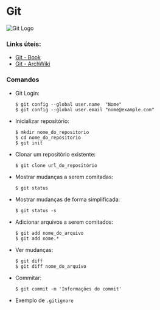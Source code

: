 # Git
![Git Logo]()

### Links úteis:
  * [Git - Book](https://git-scm.com/book/en/v2)
  * [Git - ArchWiki](https://wiki.archlinux.org/title/Git)

### Comandos
  * Git Login:
    ````
    $ git config --global user.name  "Nome"
    $ git config --global user.email "nome@example.com"
    ````
  * Inicializar repositório:
    ````
    $ mkdir nome_do_repositorio
    $ cd nome_do_repositorio
    $ git init
    ````
  * Clonar um repositório existente:
    ````
    $ git clone url_do_repositório
    ````
  * Mostrar mudanças a serem comitadas:
    ````
    $ git status
    ````
  * Mostrar mudanças de forma simplificada:
    ````
    $ git status -s
    ````
  * Adicionar arquivos a serem comitados:
    ````
    $ git add nome_do_arquivo
    $ git add nome.*
    ````
  * Ver mudanças:
    ````
    $ git diff
    $ git diff nome_do_arquivo
    ````
  * Commitar:
    ````
    $ git commit -m 'Informações do commit'
    ````
  * Exemplo de `.gitignore`
    ````
    
    ````
